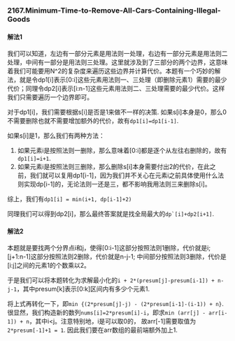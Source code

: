 ### 2167.Minimum-Time-to-Remove-All-Cars-Containing-Illegal-Goods

#### 解法1
我们可以知道，左边有一部分元素是用法则一处理，右边有一部分元素是用法则二处理，中间有一部分是用法则三处理。这里就涉及到了三部分的两个边界，这意味着我们可能要用N^2的复杂度来遍历这些边界并计算代价。本题有一个巧妙的解法，就是令dp1[i]表示[0:i]这些元素用法则一、三处理（即删除元素1）需要的最少代价；同理令dp2[i]表示[i:n-1]这些元素用法则二、三处理需要的最少代价。这样我们只需要遍历一个边界即可。

对于dp1[i]，我们需要根据s[i]是否是1来做不一样的决策. 如果s[i]本身是0，那么0不需要删除也就不需要增加额外的代价，故有```dp1[i]=dp1[i-1]```. 

如果s[i]是1，那么我们有两种方法：
  1. 如果元素i是按照法则一删除，那么意味着[0:i]都是逐个从左往右删除的，故有```dp1[i]=i+1```. 
  2. 如果元素i是按照法则三删除，那么删除s[i]本身需要付出2的代价，在此之前，我们就可以复用dp1[i-1]，因为我们并不关心在元素i之前具体使用什么法则实现dp[i-1]的，无论法则一还是三，都不影响我用法则三来删除s[i]。    

综上，我们有```dp1[i] = min(i+1, dp[i-1]+2)```

同理我们可以得到dp2[i]，那么最终答案就是找全局最大的```dp`[i]+dp2[i+1]```.

#### 解法2
本题就是要找两个分界点i和j，使得[0:i-1]这部分按照法则1删除，代价就是i; [j+1:n-1]这部分按照法则2删除，代价就是n-j-1; 中间部分按照法则3删除，代价是[i:j]之间的元素1的个数乘以2。

于是我们可以将本题转化为求解最小化的```i + 2*(presum[j]-presum[i-1]) + n-j-1```，其中presum[k]表示[0:k]区间内有多少个元素1. 

将上式再转化一下，即```min {(2*presum[j]-j) - (2*presum[i-1]-(i-1)) + n}```. 很显然，我们构造新的数列```nums[i]=2*presum[i]-i```，即求```min (arr[j] - arr[i-1]) + n```，其中i<j。注意特别地，i是可以取0的， 故arr[-1]需要取值为```2*presum[-1]+1 = 1```. 因此我们要在arr数组的最前端额外加上1. 
